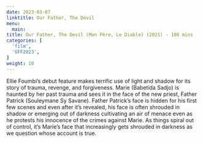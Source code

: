 ```yaml
---
date: 2023-03-07
linktitle: Our Father, The Devil
menu:
  main:
title: Our Father, The Devil (Mon Père, Le Diable) (2021) - 108 mins
categories: [
  'film',
  'GFF2023',
]
weight: 10
---
```


Ellie Foumbi’s debut feature makes terrific use of light and shadow for its story of trauma, revenge, and forgiveness. Marie (Babetida Sadjo) is haunted by her past trauma and sees it in the face of the new priest, Father Patrick (Souleymane Sy Savane). Father Patrick’s face is hidden for his first few scenes and even after it’s revealed, his face is often shrouded in shadow or emerging out of darkness cultivating an air of menace even as he protests his innocence of the crimes against Marie. As things spiral out of control, it’s Marie’s face that increasingly gets shrouded in darkness as we question whose account is true.
